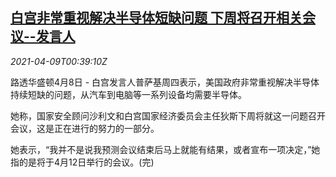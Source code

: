 <!--1617930062000-->
[白宫非常重视解决半导体短缺问题 下周将召开相关会议--发言人](https://cn.reuters.com/article/wh-semiconductor-shortage-0409-idCNKBS2BW01W)
------

<div><i>2021-04-09T00:39:10Z</i></div><p>路透华盛顿4月8日 - 白宫发言人普萨基周四表示，美国政府非常重视解决半导体持续短缺的问题，从汽车到电脑等一系列设备均需要半导体。</p><p>她称，国家安全顾问沙利文和白宫国家经济委员会主任狄斯下周将就这一问题召开会议，这是正在进行的努力的一部分。</p><p>她表示，“我并不是说我预测会议结束后马上就能有结果，或者宣布一项决定，”她指的是将于4月12日举行的会议。(完)</p>
